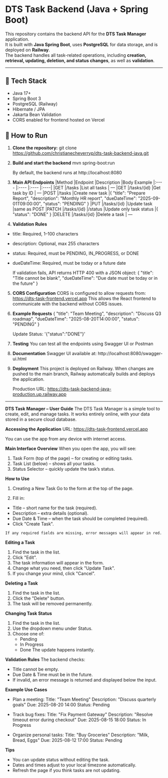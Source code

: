# DTS Task Backend (Java + Spring Boot)

This repository contains the backend API for the **DTS Task Manager** application.  
It is built with **Java Spring Boot**, uses **PostgreSQL** for data storage, and is deployed on **Railway**.  
The backend handles all task-related operations, including **creation, retrieval, updating, deletion, and status changes**, as well as **validation**.

---

## 🚀 Tech Stack
- Java 17+
- Spring Boot 3
- PostgreSQL (Railway)
- Hibernate / JPA
- Jakarta Bean Validation
- CORS enabled for frontend hosted on Vercel

## 🚀 How to Run

1. **Clone the repository:**
   git clone https://github.com/christianecheverryp/dts-task-backend-java.git

2. **Build and start the backend**
   mvn spring-boot:run

   By default, the backend runs at http://localhost:8080

3. **Main API Endpoints**
   |Method	|Endpoint	  |Description	    |Body Example
   |:---- |:---- |:---- |:----|
   |GET	    |/tasks	      |List all tasks	| —
   |GET	    |/tasks/{id}  |Get task by ID   | —
   |POST    |/tasks       |Create new task  |{ "title": "Prepare Report", "description": "Monthly HR report", "dueDateTime": "2025-09-01T09:00:00", "status": "PENDING" }
   |PUT     |/tasks/{id}  |Update task      |same as POST
   |PATCH   |/tasks/{id}  |/status          |Update only task status |{ "status": "DONE" }
   |DELETE  |/tasks/{id}  |Delete a task	| —

4. **Validation Rules**
- title: Required, 1–100 characters
- description: Optional, max 255 characters
- status: Required, must be PENDING, IN_PROGRESS, or DONE
- dueDateTime: Required, must be today or a future date

   If validation fails, API returns HTTP 400 with a JSON object:
{
"title": "Title cannot be blank",
"dueDateTime": "Due date must be today or in the future"
}

5. **CORS Configuration**
    CORS is configured to allow requests from:
    https://dts-task-frontend.vercel.app
    This allows the React frontend to communicate with the backend without CORS issues.

6. **Example Requests**
   {
   "title": "Team Meeting",
   "description": "Discuss Q3 roadmap",
   "dueDateTime": "2025-08-20T14:00:00",
   "status": "PENDING"
   }

   Update Status:
   '{"status":"DONE"}'

5. **Testing**
    You can test all the endpoints using Swagger UI or Postman

6. **Documentation**
   Swagger UI available at:
   http://localhost:8080/swagger-ui.html

7. **Deployment**
   This project is deployed on Railway.
   When changes are pushed to the main branch, Railway automatically builds and deploys the application.

   Production URL:
   https://dts-task-backend-java-production.up.railway.app

******************************************************************************************************************
**DTS Task Manager – User Guide**
   The DTS Task Manager is a simple tool to create, edit, and manage tasks.
   It works entirely online, with your data stored in a secure cloud database.

**Accessing the Application**
   URL:
   https://dts-task-frontend.vercel.app

   You can use the app from any device with internet access.

**Main Interface Overview**
   When you open the app, you will see:
   1. Task Form (top of the page) – for creating or editing tasks.
   2. Task List (below) – shows all your tasks.
   3. Status Selector – quickly update the task’s status.

**How to Use**
   1. Creating a New Task
   Go to the form at the top of the page.

   2. Fill in:
   - Title – short name for the task (required).
   - Description – extra details (optional).
   - Due Date & Time – when the task should be completed (required).
   - Click "Create Task".

    If any required fields are missing, error messages will appear in red.

**Editing a Task**
   1. Find the task in the list.
   2. Click "Edit".
   3. The task information will appear in the form.
   4. Change what you need, then click "Update Task".
   5. If you change your mind, click "Cancel".

**Deleting a Task**
   1. Find the task in the list.
   2. Click the "Delete" button.
   3. The task will be removed permanently.

**Changing Task Status**
   1. Find the task in the list.
   2. Use the dropdown menu under Status.
   3. Choose one of:
      - Pending
      - In Progress
      - Done
   The update happens instantly.

**Validation Rules**
   The backend checks:
   - Title cannot be empty.
   - Due Date & Time must be in the future.
   - If invalid, an error message is returned and displayed below the input.

**Example Use Cases**
- Plan a meeting:
Title: "Team Meeting"
Description: "Discuss quarterly goals"
Due: 2025-08-20 14:00
Status: Pending

- Track bug fixes:
Title: "Fix Payment Gateway"
Description: "Resolve timeout error during checkout"
Due: 2025-08-15 18:00
Status: In Progress

- Organize personal tasks:
Title: "Buy Groceries"
Description: "Milk, Bread, Eggs"
Due: 2025-08-12 17:00
Status: Pending

**Tips**
- You can update status without editing the task.
- Dates and times adjust to your local timezone automatically.
- Refresh the page if you think tasks are not updating.